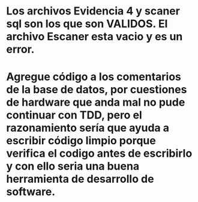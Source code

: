 # Los archivos Evidencia 4 y scaner sql son los que son VALIDOS. El archivo Escaner esta vacio y es un error.

# Agregue código a los comentarios de la base de datos, por cuestiones de hardware que anda mal no pude continuar con TDD, pero el razonamiento sería que ayuda a escribir código limpio porque verifica el codigo antes de escribirlo y con ello seria una buena herramienta de desarrollo de software.
